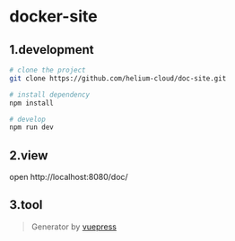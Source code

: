 # docker-site

## 1.development

```bash
# clone the project
git clone https://github.com/helium-cloud/doc-site.git

# install dependency
npm install

# develop
npm run dev
```

## 2.view

open http://localhost:8080/doc/

## 3.tool

> Generator by [vuepress](https://github.com/vuejs/vuepress)
